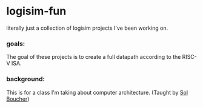 # logisim-fun

literally just a collection of logisim projects I've been working on.

### goals:
The goal of these projects is to create a full datapath according to the RISC-V ISA.

### background:
This is for a class I'm taking about computer architecture. (Taught by [Sol Boucher](https://www.cs.cmu.edu/~sboucher/))

